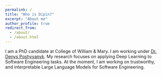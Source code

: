 ```yaml
---
permalink: /
title: "Who is Dipin?"
excerpt: "About me"
author_profile: true
redirect_from: 
  - /about/
  - /about.html
---
```



I am a PhD candidate at College of William & Mary. I am working under [Dr. Denys Poshyvanyk](https://www.cs.wm.edu/~denys/). My research focuses on applying Deep Learning to Software Engineering tasks. At the moment, I am working on trustworthy, and interpretable Large Language Models for Software Engineering.